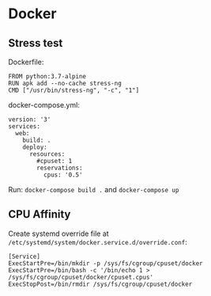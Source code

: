 # Docker

## Stress test
Dockerfile:
```
FROM python:3.7-alpine
RUN apk add --no-cache stress-ng
CMD ["/usr/bin/stress-ng", "-c", "1"]
```
docker-compose.yml:
```
version: '3'
services:
  web:
    build: .
    deploy:
      resources:
        #cpuset: 1
        reservations:
          cpus: '0.5'
```
Run: `docker-compose build .` and `docker-compose up`

## CPU Affinity

Create systemd override file at `/etc/systemd/system/docker.service.d/override.conf`:
```
[Service]
ExecStartPre=/bin/mkdir -p /sys/fs/cgroup/cpuset/docker
ExecStartPre=/bin/bash -c '/bin/echo 1 > /sys/fs/cgroup/cpuset/docker/cpuset.cpus'
ExecStopPost=/bin/rmdir /sys/fs/cgroup/cpuset/docker
```
